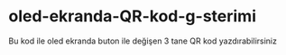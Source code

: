 # oled-ekranda-QR-kod-g-sterimi
Bu kod ile oled ekranda buton ile değişen 3 tane QR kod yazdırabilirsiniz
